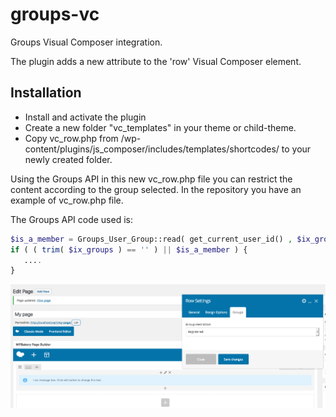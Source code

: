 # groups-vc
Groups Visual Composer integration.

The plugin adds a new attribute to the 'row' Visual Composer element.

## Installation
- Install and activate the plugin
- Create a new folder "vc_templates" in your theme or child-theme.
- Copy vc_row.php from /wp-content/plugins/js_composer/includes/templates/shortcodes/ to your newly created folder.

Using the Groups API in this new vc_row.php file you can restrict the content according to the group selected.
In the repository you have an example of vc_row.php file.

The Groups API code used is:
```php
$is_a_member = Groups_User_Group::read( get_current_user_id() , $ix_groups );
if ( ( trim( $ix_groups ) == '' ) || $is_a_member ) {
   ....
}
```

![New attribute added](screenshot.png)
